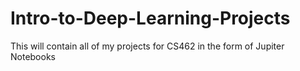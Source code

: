 # Intro-to-Deep-Learning-Projects
This will contain all of my projects for CS462 in the form of Jupiter Notebooks
